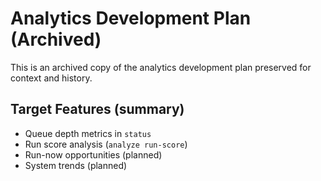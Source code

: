# Analytics Development Plan (Archived)

This is an archived copy of the analytics development plan preserved for context and history.

## Target Features (summary)
- Queue depth metrics in `status`
- Run score analysis (`analyze run-score`)
- Run-now opportunities (planned)
- System trends (planned)
